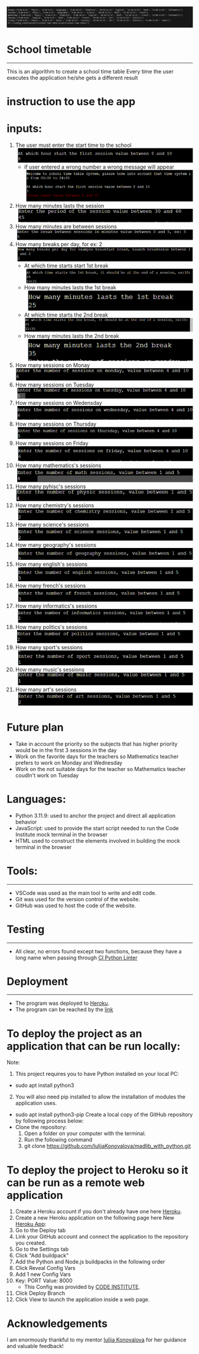 ![School timetable](assets/images/result-image.png)

# School timetable 
---
This is an algorithm to create a school time table 
Every time the user executes the application he/she gets a different result

# instruction to use the app
# inputs:
1. The user must enter the start time to the school 
![](assets/images/start-hour-right.png)
    * if user entered a wrong number a wrong message will appear
 ![](assets/images/start-hour-wrong.png)   
2. How many minutes lasts the session
![](assets/images/period-of-session.png)
3. How many minutes are between sessions
![](assets/images/break-between-sessions.png)
4. How many breaks per day, for ex: 2
![](assets/images/number-of-breaks'.png)
    * At which time starts start 1st break 
![](assets/images/1st%20break%20start.png)
    * How many minutes lasts the 1st break                              
![](assets/images/1st-break-period.png)    
    * At which time starts the 2nd break
![](assets/images/2nd-break-start.png)
    * How many minutes lasts the 2nd break
![](assets/images/2nd-break-period.png)
5. How many sessions on Monay
![](assets/images/number-of-sessions-on-monday.png)
6. How many sessions on Tuesday
![](assets/images/number-of-sessions-on-tuesday.png)
7. How many sessions on Wedensday
![](assets/images/number-of-sessions-on-wednesday.png)
8. How many sessions on Thursday
![](assets/images/number-of-sessions-on-thursday.png)
9. How many sessions on Friday
![](assets/images/number-of-sessions-on-friday.png)
10. How many mathematics's sessions
![](assets/images/number-of-math-sessions.png)
11. How many pyhisc's sessions
![](assets/images/number-of-physic-sessions.png)
12. How many chemistry's sessions
![](assets/images/number-of-chemistry-sessions.png)
13. How many science's sessions
![](assets/images/number-of-science-sessions.png)
14. How many geography's sessions
![](assets/images/number-of-geography-sessions.png)
15. How many english's sessions
![](assets/images/number-of-english-sessions.png)
16. How many french's sessions
![](assets/images/number-of-french-sessions.png)
17. How many informatics's sessions
![](assets/images/number-of-informatics-sessions.png)
18. How many politics's sessions
![](assets/images/number-of-politics-sessions.png)
19. How many sport's sessions
![](assets/images/number-of-sport-sessions.png)
20. How many music's sessions
![](assets/images/number-of-music-sessions.png)
21. How many art's sessions
![](assets/images/number-of-art-sessions.png)

# Future plan
* Take in account the priority so the subjects that has higher priority would be in the first 3 sessions in the day
* Work on the favorite days for the teachers so Mathematics teacher prefers to work on Monday and Wednesday
* Work on the not suitable days for the teacher so Mathematics teacher coudln't work on Tuesday

# Languages:
* Python 3.11.9: used to anchor the project and direct all application behavior
* JavaScript: used to provide the start script needed to run the Code Institute mock terminal in the browser
* HTML used to construct the elements involved in building the mock terminal in the browser


# Tools:
---
* VSCode was used as the main tool to write and edit code.
* Git was used for the version control of the website.
* GitHub was used to host the code of the website.

# Testing
---
* All clear, no errors found except two functions, because they have a long name when passing through [CI Python Linter](https://pep8ci.herokuapp.com/#) 


# Deployment
---
* The program was deployed to [Heroku](https://dashboard.heroku.com/).
* The program can be reached by the [link](https://school-time-table-e8ecb79978ea.herokuapp.com/)
# To deploy the project as an application that can be run locally:
Note:

1. This project requires you to have Python installed on your local PC:
* sudo apt install python3
2. You will also need pip installed to allow the installation of modules the application uses.
* sudo apt install python3-pip
Create a local copy of the GitHub repository by following process below:
* Clone the repository:
    1. Open a folder on your computer with the terminal.
    2. Run the following command
    3. git clone https://github.com/IuliiaKonovalova/madlib_with_python.git
# To deploy the project to Heroku so it can be run as a remote web application
1. Create a Heroku account if you don't already have one here [Heroku](https://dashboard.heroku.com/).
2. Create a new Heroku application on the following page here New [Heroku App](https://dashboard.heroku.com/apps):
3. Go to the Deploy tab
4. Link your GitHub account and connect the application to the repository you created.
5. Go to the Settings tab
6. Click "Add buildpack"
7. Add the Python and Node.js buildpacks in the following order
8. Click Reveal Config Vars
9. Add 1 new Config Vars
10. Key: PORT    Value: 8000
    * This Config was provided by [CODE INSTITUTE](https://codeinstitute.net/de/).
11. Click Deploy Branch
12. Click View to launch the application inside a web page.

# Acknowledgements
I am enormously thankful to my mentor [Iuliia Konovalova](https://github.com/IuliiaKonovalova?tab=repositories) for her guidance and valuable feedback!